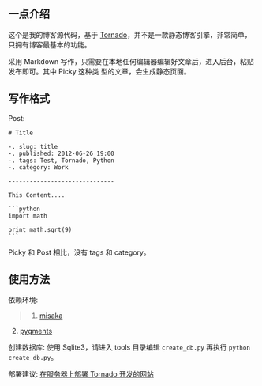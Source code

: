## 一点介绍


这个是我的博客源代码，基于 [Tornado][1]，并不是一款静态博客引擎，非常简单，只拥有博客最基本的功能。

采用 Markdown 写作，只需要在本地任何编辑器编辑好文章后，进入后台，粘贴发布即可。其中 Picky 这种类
型的文章，会生成静态页面。

## 写作格式

Post:  

    # Title

    -. slug: title
    -. published: 2012-06-26 19:00
    -. tags: Test, Tornado, Python
    -. category: Work

    ------------------------------

    This Content....

    ```python
    import math

    print math.sqrt(9)
    ```

Picky 和 Post 相比，没有 tags 和 category。

## 使用方法

依赖环境:
>1. [misaka][2]
2. [pygments][3]

创建数据库: 使用 Sqlite3，请进入 tools 目录编辑 `create_db.py` 再执行 `python create_db.py`。

部署建议: [在服务器上部署 Tornado 开发的网站][4]

[1]: http://www.tornadoweb.org/
[2]: http://misaka.61924.nl/
[3]: http://pygments.org/
[4]: http://serholiu.com/tornado-nginx-supervisord

